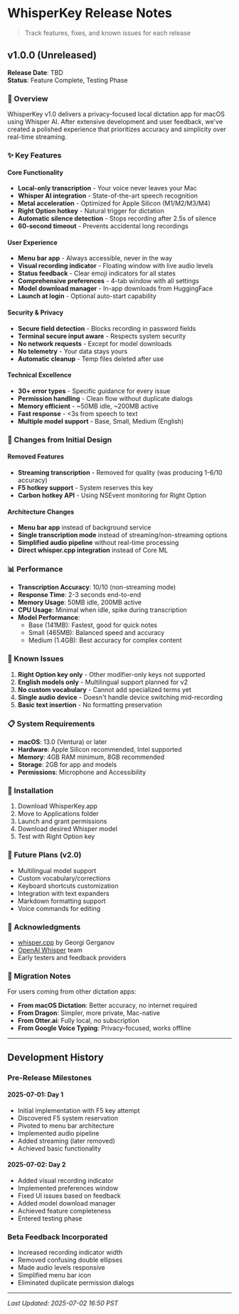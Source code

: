 # WhisperKey Release Notes

> Track features, fixes, and known issues for each release

## v1.0.0 (Unreleased)

**Release Date**: TBD  
**Status**: Feature Complete, Testing Phase

### 🎯 Overview

WhisperKey v1.0 delivers a privacy-focused local dictation app for macOS using Whisper AI. After extensive development and user feedback, we've created a polished experience that prioritizes accuracy and simplicity over real-time streaming.

### ✨ Key Features

#### Core Functionality
- **Local-only transcription** - Your voice never leaves your Mac
- **Whisper AI integration** - State-of-the-art speech recognition
- **Metal acceleration** - Optimized for Apple Silicon (M1/M2/M3/M4)
- **Right Option hotkey** - Natural trigger for dictation
- **Automatic silence detection** - Stops recording after 2.5s of silence
- **60-second timeout** - Prevents accidental long recordings

#### User Experience
- **Menu bar app** - Always accessible, never in the way
- **Visual recording indicator** - Floating window with live audio levels
- **Status feedback** - Clear emoji indicators for all states
- **Comprehensive preferences** - 4-tab window with all settings
- **Model download manager** - In-app downloads from HuggingFace
- **Launch at login** - Optional auto-start capability

#### Security & Privacy
- **Secure field detection** - Blocks recording in password fields
- **Terminal secure input aware** - Respects system security
- **No network requests** - Except for model downloads
- **No telemetry** - Your data stays yours
- **Automatic cleanup** - Temp files deleted after use

#### Technical Excellence
- **30+ error types** - Specific guidance for every issue
- **Permission handling** - Clean flow without duplicate dialogs
- **Memory efficient** - ~50MB idle, ~200MB active
- **Fast response** - <3s from speech to text
- **Multiple model support** - Base, Small, Medium (English)

### 🔄 Changes from Initial Design

#### Removed Features
- **Streaming transcription** - Removed for quality (was producing 1-6/10 accuracy)
- **F5 hotkey support** - System reserves this key
- **Carbon hotkey API** - Using NSEvent monitoring for Right Option

#### Architecture Changes
- **Menu bar app** instead of background service
- **Single transcription mode** instead of streaming/non-streaming options
- **Simplified audio pipeline** without real-time processing
- **Direct whisper.cpp integration** instead of Core ML

### 📊 Performance

- **Transcription Accuracy**: 10/10 (non-streaming mode)
- **Response Time**: 2-3 seconds end-to-end
- **Memory Usage**: 50MB idle, 200MB active
- **CPU Usage**: Minimal when idle, spike during transcription
- **Model Performance**:
  - Base (141MB): Fastest, good for quick notes
  - Small (465MB): Balanced speed and accuracy
  - Medium (1.4GB): Best accuracy for complex content

### 🐛 Known Issues

1. **Right Option key only** - Other modifier-only keys not supported
2. **English models only** - Multilingual support planned for v2
3. **No custom vocabulary** - Cannot add specialized terms yet
4. **Single audio device** - Doesn't handle device switching mid-recording
5. **Basic text insertion** - No formatting preservation

### 📋 System Requirements

- **macOS**: 13.0 (Ventura) or later
- **Hardware**: Apple Silicon recommended, Intel supported
- **Memory**: 4GB RAM minimum, 8GB recommended
- **Storage**: 2GB for app and models
- **Permissions**: Microphone and Accessibility

### 🚀 Installation

1. Download WhisperKey.app
2. Move to Applications folder
3. Launch and grant permissions
4. Download desired Whisper model
5. Test with Right Option key

### 🔮 Future Plans (v2.0)

- Multilingual model support
- Custom vocabulary/corrections
- Keyboard shortcuts customization
- Integration with text expanders
- Markdown formatting support
- Voice commands for editing

### 🙏 Acknowledgments

- [whisper.cpp](https://github.com/ggerganov/whisper.cpp) by Georgi Gerganov
- [OpenAI Whisper](https://github.com/openai/whisper) team
- Early testers and feedback providers

### 📝 Migration Notes

For users coming from other dictation apps:
- **From macOS Dictation**: Better accuracy, no internet required
- **From Dragon**: Simpler, more private, Mac-native
- **From Otter.ai**: Fully local, no subscription
- **From Google Voice Typing**: Privacy-focused, works offline

---

## Development History

### Pre-Release Milestones

#### 2025-07-01: Day 1
- Initial implementation with F5 key attempt
- Discovered F5 system reservation
- Pivoted to menu bar architecture
- Implemented audio pipeline
- Added streaming (later removed)
- Achieved basic functionality

#### 2025-07-02: Day 2
- Added visual recording indicator
- Implemented preferences window
- Fixed UI issues based on feedback
- Added model download manager
- Achieved feature completeness
- Entered testing phase

### Beta Feedback Incorporated
- Increased recording indicator width
- Removed confusing double ellipses
- Made audio levels responsive
- Simplified menu bar icon
- Eliminated duplicate permission dialogs

---

*Last Updated: 2025-07-02 16:50 PST*